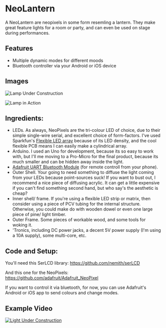 # NeoLantern

A NeoLantern are neopixels in some form resemling a lantern. They make great feature lights for a room or party, and can even be used on stage during performances.

## Features

* Multiple dynamic modes for different moods
* Bluetooth controller via your Android or iOS device

## Images

![Lamp Under Construction](https://github.com/xtellurian/LightAlarm/blob/master/Images/dynamiclamp-programming.jpg)

![Lamp in Action](https://github.com/xtellurian/LightAlarm/blob/master/Images/dynamiclamp-inaction.jpg)

## Ingredients:

* LEDs. As always, NeoPixels are the tri-colour LED of choice, due to their simple single-wire serial, and excellent choice of form-factors. I've used Sparkfun's [Flexible LED array](https://www.sparkfun.com/products/13304) because of its LED density, and the cool flexible PCB means I can easily make a cylindrical array.
* Arduino. I used an Uno for development, because its so easy to work with, but I'll me moving to a Pro-Micro for the final product, because its much smaller and can be hidden away inside the light.
* [Adafruit UART Bluetooth Module](http://www.adafruit.com/product/2479) (for remote controll from your phone).
* Outer Shell. Your going to need something to diffuse the light coming from your LEDs because point-sources suck! If you want to bust out, I recommend a nice piece of diffusing acrylic. It can get a little expensive if you can't find something second hand, but who say's the aesthetic is cheap?
* Inner shell/ frame. If you're using a flexible LED strip or matrix, then consider using a piece of PCV tubing for the internal structure. Otherwise, you could make do with wooden dowel or even one large piece of pine/ light timber.
* Outer Frame. Some pieces of workable wood, and some tools for woking it.
* 'Tronics, including DC power jacks, a decent 5V power supply (I'm using a 10A supply), some multi-core, etc.

## Code and Setup:

You'll need this SerLCD library:
https://github.com/nemith/serLCD

And this one for the NeoPixels:
https://github.com/adafruit/Adafruit_NeoPixel

If you want to control it via bluetooth, for now, you can use Adafruit's Android or iOS app to send colours and change modes.

## Example Video

[![Light Under Construction](http://img.youtube.com/vi/Mm09RHbRcS0/0.jpg)](https://youtu.be/Mm09RHbRcS0)
